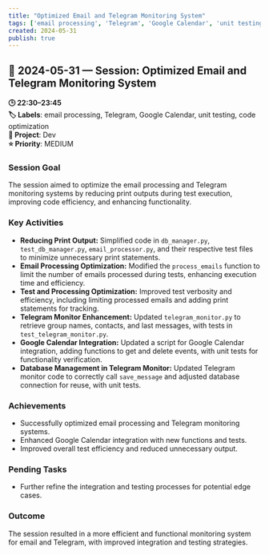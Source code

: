 ```yaml
---
title: "Optimized Email and Telegram Monitoring System"
tags: ['email processing', 'Telegram', 'Google Calendar', 'unit testing', 'code optimization']
created: 2024-05-31
publish: true
---
```


## 📅 2024-05-31 — Session: Optimized Email and Telegram Monitoring System

**🕒 22:30–23:45**  
**🏷️ Labels**: email processing, Telegram, Google Calendar, unit testing, code optimization  
**📂 Project**: Dev  
**⭐ Priority**: MEDIUM  


### Session Goal
The session aimed to optimize the email processing and Telegram monitoring systems by reducing print outputs during test execution, improving code efficiency, and enhancing functionality.

### Key Activities
- **Reducing Print Output:** Simplified code in `db_manager.py`, `test_db_manager.py`, `email_processor.py`, and their respective test files to minimize unnecessary print statements.
- **Email Processing Optimization:** Modified the `process_emails` function to limit the number of emails processed during tests, enhancing execution time and efficiency.
- **Test and Processing Optimization:** Improved test verbosity and efficiency, including limiting processed emails and adding print statements for tracking.
- **Telegram Monitor Enhancement:** Updated `telegram_monitor.py` to retrieve group names, contacts, and last messages, with tests in `test_telegram_monitor.py`.
- **Google Calendar Integration:** Updated a script for Google Calendar integration, adding functions to get and delete events, with unit tests for functionality verification.
- **Database Management in Telegram Monitor:** Updated Telegram monitor code to correctly call `save_message` and adjusted database connection for reuse, with unit tests.

### Achievements
- Successfully optimized email processing and Telegram monitoring systems.
- Enhanced Google Calendar integration with new functions and tests.
- Improved overall test efficiency and reduced unnecessary output.

### Pending Tasks
- Further refine the integration and testing processes for potential edge cases.

### Outcome
The session resulted in a more efficient and functional monitoring system for email and Telegram, with improved integration and testing strategies.
